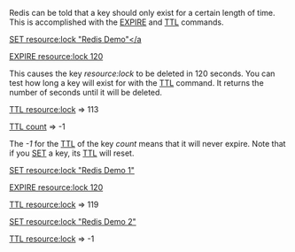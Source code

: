 Redis can be told that a key should only exist for a certain length of time.
This is accomplished with the [EXPIRE](#help) and [TTL](#help) commands.

[SET resource:lock "Redis Demo"</a](#run)

[EXPIRE resource:lock 120](#run)


This causes the key *resource:lock* to be deleted in 120 seconds. You can test
how long a key will exist for with the [TTL](#help) command. It returns the number of
seconds until it will be deleted.

[TTL resource:lock](#run) => 113

[TTL count](#run) => -1


The *-1* for the [TTL](#help) of the key *count* means that it will never expire. Note
that if you [SET](#help) a key, its [TTL](#help) will reset.

[SET resource:lock "Redis Demo 1"](#run)

[EXPIRE resource:lock 120](#run)

[TTL resource:lock](#run) => 119

[SET resource:lock "Redis Demo 2"](#run)

[TTL resource:lock](#run) => -1

